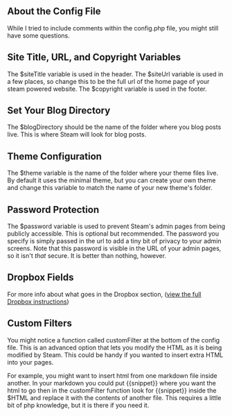 <!---
title: About the Config File
published: true
--->

## About the Config File

While I tried to include comments within the config.php file, you might still have some questions. 


## Site Title, URL, and Copyright Variables
The $siteTitle variable is used in the header. The $siteUrl variable is used in a few places, so change this to be the full url of the home page of your steam powered website. The $copyright variable is used in the footer.

## Set Your Blog Directory
The $blogDirectory should be the name of the folder where you blog posts live. This is where Steam will look for blog posts.

## Theme Configuration
The $theme variable is the name of the folder where your theme files live. By default it uses the minimal theme, but you can create your own theme and change this variable to match the name of your new theme's folder.

## Password Protection
The $password variable is used to prevent Steam's admin pages from being publicly accessible. This is optional but recommended. The password you specify is simply passed in the url to add a tiny bit of privacy to your admin screens. Note that this password is visible in the URL of your admin pages, so it isn't _that_ secure. It is better than nothing, however.


## Dropbox Fields
For more info about what goes in the Dropbox section, ([view the full Dropbox instructions](dropbox.html))


## Custom Filters
You might notice a function called customFilter at the bottom of the config file. This is an advanced option that lets you modify the HTML as it is being modified by Steam. This could be handy if you wanted to insert extra HTML into your pages. 

For example, you might want to insert html from one markdown file inside another. In your markdown you could put {{snippet}} where you want the html to go then in the customFilter function look for {{snippet}} inside the $HTML and replace it with the contents of another file. This requires a little bit of php knowledge, but it is there if you need it.
